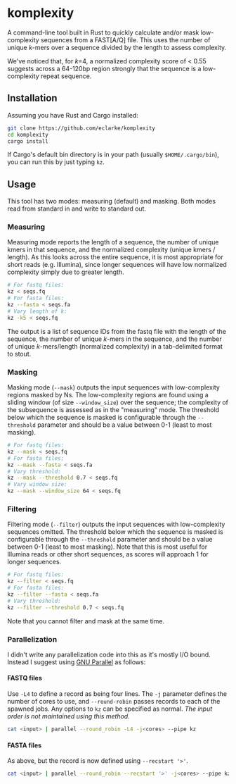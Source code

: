 # komplexity

A command-line tool built in Rust to quickly calculate and/or mask low-complexity sequences from a FAST[A/Q] file. This uses the number of unique _k_-mers over a sequence divided by the length to assess complexity.

We've noticed that, for _k_=4, a normalized complexity score of < 0.55 suggests across a 64-120bp region strongly that the sequence is a low-complexity repeat sequence. 

## Installation

Assuming you have Rust and Cargo installed:

```sh
git clone https://github.com/eclarke/komplexity
cd komplexity
cargo install
```

If Cargo's default bin directory is in your path (usually `$HOME/.cargo/bin`), you can run this by just typing `kz`.

## Usage

This tool has two modes: measuring (default) and masking. Both modes read from standard in and write to standard out.

### Measuring

Measuring mode reports the length of a sequence, the number of unique kmers in that sequence, and the normalized complexity (unique kmers / length). As this looks across the entire sequence, it is most appropriate for short reads (e.g. Illumina), since longer sequences will have low normalized complexity simply due to greater length.

```sh
# For fastq files:
kz < seqs.fq
# For fasta files:
kz --fasta < seqs.fa
# Vary length of k:
kz -k5 < seqs.fq
```

The output is a list of sequence IDs from the fastq file with the length of the sequence, the number of unique _k_-mers in the sequence, and the number of unique _k_-mers/length (normalized complexity) in a tab-delimited format to stout.

### Masking

Masking mode (`--mask`) outputs the input sequences with low-complexity regions masked by Ns. The low-complexity regions are found using a sliding window (of size `--window_size`) over the sequence; the complexity of the subsequence is assessed as in the "measuring" mode. The threshold below which the sequence is masked is configurable through the `--threshold` parameter and should be a value between 0-1 (least to most masking). 

```sh
# For fastq files:
kz --mask < seqs.fq
# For fasta files:
kz --mask --fasta < seqs.fa
# Vary threshold:
kz --mask --threshold 0.7 < seqs.fq
# Vary window size:
kz --mask --window_size 64 < seqs.fq
```
### Filtering

Filtering mode (`--filter`) outputs the input sequences with low-complexity sequences omitted. The threshold below which the sequence is masked is configurable through the `--threshold` parameter and should be a value between 0-1 (least to most masking). Note that this is most useful for Illumina reads or other short sequences, as scores will approach 1 for longer sequences. 

```sh
# For fastq files:
kz --filter < seqs.fq
# For fasta files:
kz --filter --fasta < seqs.fa
# Vary threshold:
kz --filter --threshold 0.7 < seqs.fq
```
Note that you cannot filter and mask at the same time.

### Parallelization

I didn't write any parallelization code into this as it's mostly I/O bound. Instead I suggest using [GNU Parallel](https://www.gnu.org/software/parallel/) as follows:

#### FASTQ files
Use `-L4` to define a record as being four lines. The `-j` parameter defines the number of cores to use, and `--round-robin` passes records to each of the spawned jobs. Any options to `kz` can be specified as normal. _The input order is not maintained using this method._

```sh
cat <input> | parallel --round_robin -L4 -j<cores> --pipe kz
```

#### FASTA files
As above, but the record is now defined using `--recstart '>'`.
```sh
cat <input> | parallel --round_robin --recstart '>' -j<cores> --pipe kz --fasta
```
